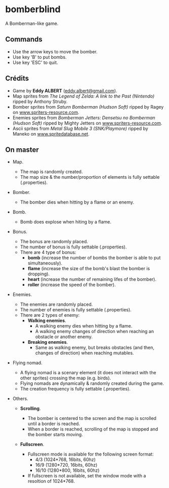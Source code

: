 # bomberblind
A Bomberman-like game.

## Commands
- Use the arrow keys to move the bomber.
- Use key 'B' to put bombs.
- Use key 'ESC' to quit.

## Crédits
- Game by **Eddy ALBERT** (eddy.albert@gmail.com). 
- Map sprites from *The Legend of Zelda: A link to the Past (Nintendo)* ripped by Anthony Struby.
- Bomber sprites from *Saturn Bomberman (Hudson Soft)* ripped by Ragey on www.spriters-resource.com.
- Enemies sprites from *Bomberman Jetters: Densetsu no Bomberman (Hudson Soft)* ripped by Mighty Jetters on www.spriters-resource.com.
- Ascii sprites from *Metal Slug Mobile 3 (SNK/Playmore)* ripped by Maneko on www.spritedatabase.net.

## On master
* Map.
  * The map is randomly created.
  * The map size & the number/proportion of elements is fully settable (.properties).
  
* Bomber.
  * The bomber dies when hitting by a flame or an enemy.
  
* Bomb.
  * Bomb does explose when hiting by a flame.
  
* Bonus.
    * The bonus are randomly placed.
    * The number of bonus is fully settable (.properties).
    * There are 4 type of bonus:
        * **bomb** (increase the number of bombs the bomber is able to put simultaneously).
        * **flame** (increase the size of the bomb's blast the bomber is dropping).
        * **heart** (increase the number of remaining lifes of the bomber).
        * **roller** (increase the speed of the bomber).
        
* Enemies.
    * The enemies are randomly placed.
    * The number of enemies is fully settable (.properties).
    * There are 2 types of enemy:
        * **Walking enemies**.
            * A walking enemy dies when hitting by a flame.
            * A walking enemy changes of direction when reaching an obstacle or another enemy.
        * **Breaking enemies**.
            * Same as walking enemy, but breaks obstacles (and then, changes of direction) when reaching mutables.

* Flying nomad.
    * A flying nomad is a scenary element (it does not interact with the other sprites) crossing the map (e.g. birds).
    * Flying nomads are dynamically & randomly created during the game.
    * The creation frequency is fully settable (.properties).

* Others.
    * **Scrolling**.
        * The bomber is centered to the screen and the map is scrolled until a border is reached.
        * When a border is reached, scrolling of the map is stopped and the bomber starts moving.

    * **Fullscreen**.
      * Fullscreen mode is available for the following screen format:
          * 4/3 (1024*768, 16bits, 60hz)
          * 16/9 (1280*720, 16bits, 60hz)
          * 16/10 (1280*800, 16bits, 60hz)
      * If fullscreen is not available, set the window mode with a resoltion of 1024*768.
